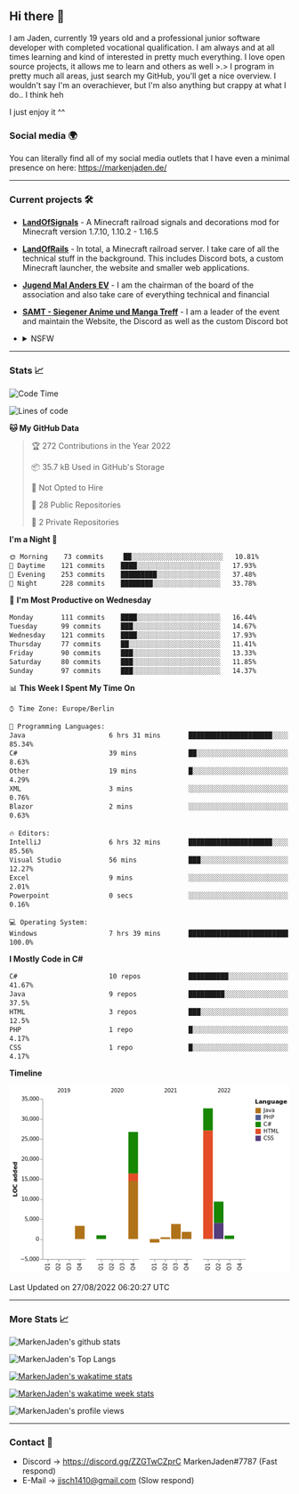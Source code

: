 ## Hi there 👋
I am Jaden, currently 19 years old and a professional junior software developer with completed vocational qualification. I am always and at all times learning and kind of interested in pretty much everything. I love open source projects, it allows me to learn and others as well >.>
I program in pretty much all areas, just search my GitHub, you'll get a nice overview.
I wouldn't say I'm an overachiever, but I'm also anything but crappy at what I do.. I think heh

I just enjoy it ^^

### Social media 🌍

You can literally find all of my social media outlets that I have even a minimal presence on here: https://markenjaden.de/

---

### Current projects 🛠

* [**LandOfSignals**](https://github.com/LandOfRails/LandOfSignals) - A Minecraft railroad signals and decorations mod for Minecraft version 1.7.10, 1.10.2 - 1.16.5
* [**LandOfRails**](https://github.com/LandOfRails) - In total, a Minecraft railroad server. I take care of all the technical stuff in the background. This includes Discord bots, a custom Minecraft launcher, the website and smaller web applications.
* [**Jugend Mal Anders EV**](https://jugendmalanders.de/) - I am the chairman of the board of the association and also take care of everything technical and financial
* [**SAMT - Siegener Anime und Manga Treff**](https://github.com/Siegener-Anime-und-Manga-Treff-SAMT) - I am a leader of the event and maintain the Website, the Discord as well as the custom Discord bot
* <details> 
  <summary>NSFW</summary>
  
  [**Nekos**](https://github.com/MarkenJaden/Nekos) - Website providing you with random lewd neko pics
  
</details>

---

### Stats 📈

<!--START_SECTION:waka-->
![Code Time](http://img.shields.io/badge/Code%20Time-923%20hrs%207%20mins-blue)

![Lines of code](https://img.shields.io/badge/From%20Hello%20World%20I%27ve%20Written-79%20Thousand%20lines%20of%20code-blue)

**🐱 My GitHub Data** 

> 🏆 272 Contributions in the Year 2022
 > 
> 📦 35.7 kB Used in GitHub's Storage 
 > 
> 🚫 Not Opted to Hire
 > 
> 📜 28 Public Repositories 
 > 
> 🔑 2 Private Repositories  
 > 
**I'm a Night 🦉** 

```text
🌞 Morning    73 commits     ██░░░░░░░░░░░░░░░░░░░░░░░   10.81% 
🌆 Daytime    121 commits    ████░░░░░░░░░░░░░░░░░░░░░   17.93% 
🌃 Evening    253 commits    █████████░░░░░░░░░░░░░░░░   37.48% 
🌙 Night      228 commits    ████████░░░░░░░░░░░░░░░░░   33.78%

```
📅 **I'm Most Productive on Wednesday** 

```text
Monday       111 commits    ████░░░░░░░░░░░░░░░░░░░░░   16.44% 
Tuesday      99 commits     ███░░░░░░░░░░░░░░░░░░░░░░   14.67% 
Wednesday    121 commits    ████░░░░░░░░░░░░░░░░░░░░░   17.93% 
Thursday     77 commits     ██░░░░░░░░░░░░░░░░░░░░░░░   11.41% 
Friday       90 commits     ███░░░░░░░░░░░░░░░░░░░░░░   13.33% 
Saturday     80 commits     ███░░░░░░░░░░░░░░░░░░░░░░   11.85% 
Sunday       97 commits     ███░░░░░░░░░░░░░░░░░░░░░░   14.37%

```


📊 **This Week I Spent My Time On** 

```text
⌚︎ Time Zone: Europe/Berlin

💬 Programming Languages: 
Java                     6 hrs 31 mins       █████████████████████░░░░   85.34% 
C#                       39 mins             ██░░░░░░░░░░░░░░░░░░░░░░░   8.63% 
Other                    19 mins             █░░░░░░░░░░░░░░░░░░░░░░░░   4.29% 
XML                      3 mins              ░░░░░░░░░░░░░░░░░░░░░░░░░   0.76% 
Blazor                   2 mins              ░░░░░░░░░░░░░░░░░░░░░░░░░   0.63%

🔥 Editors: 
IntelliJ                 6 hrs 32 mins       █████████████████████░░░░   85.56% 
Visual Studio            56 mins             ███░░░░░░░░░░░░░░░░░░░░░░   12.27% 
Excel                    9 mins              ░░░░░░░░░░░░░░░░░░░░░░░░░   2.01% 
Powerpoint               0 secs              ░░░░░░░░░░░░░░░░░░░░░░░░░   0.16%

💻 Operating System: 
Windows                  7 hrs 39 mins       █████████████████████████   100.0%

```

**I Mostly Code in C#** 

```text
C#                       10 repos            ██████████░░░░░░░░░░░░░░░   41.67% 
Java                     9 repos             █████████░░░░░░░░░░░░░░░░   37.5% 
HTML                     3 repos             ███░░░░░░░░░░░░░░░░░░░░░░   12.5% 
PHP                      1 repo              █░░░░░░░░░░░░░░░░░░░░░░░░   4.17% 
CSS                      1 repo              █░░░░░░░░░░░░░░░░░░░░░░░░   4.17%

```


**Timeline**

![Chart not found](https://raw.githubusercontent.com/MarkenJaden/MarkenJaden/main/charts/bar_graph.png) 


 Last Updated on 27/08/2022 06:20:27 UTC
<!--END_SECTION:waka-->

---

### More Stats 📈

![MarkenJaden's github stats](https://github-readme-stats.vercel.app/api?username=MarkenJaden&count_private=true&show_icons=true&theme=radical)

![MarkenJaden's Top Langs](https://github-readme-stats.vercel.app/api/top-langs/?username=MarkenJaden&theme=radical)

[![MarkenJaden's wakatime stats](https://github-readme-stats.vercel.app/api/wakatime?username=MarkenJaden&theme=radical)](https://wakatime.com/@17f322c9-222a-48b4-9e15-983c41f7aed4)

[![MarkenJaden's wakatime week stats](https://wakatime.com/badge/user/17f322c9-222a-48b4-9e15-983c41f7aed4.svg)](https://wakatime.com/@17f322c9-222a-48b4-9e15-983c41f7aed4)

<!--[![MarkenJaden's Codewars stats](https://www.codewars.com/users/MarkenJaden/badges/large)](https://www.codewars.com/users/MarkenJaden)-->

![MarkenJaden's profile views](https://komarev.com/ghpvc/?username=MarkenJaden)

---

### Contact 💌

* Discord -> https://discord.gg/ZZGTwCZprC MarkenJaden#7787 (Fast respond)
* E-Mail -> jjsch1410@gmail.com (Slow respond)



<!--
**MarkenJaden/MarkenJaden** is a ✨ _special_ ✨ repository because its `README.md` (this file) appears on your GitHub profile.

Here are some ideas to get you started:

- 🔭 I’m currently working on ...
- 🌱 I’m currently learning ...
- 👯 I’m looking to collaborate on ...
- 🤔 I’m looking for help with ...
- 💬 Ask me about ...
- 📫 How to reach me: ...
- 😄 Pronouns: ...
- ⚡ Fun fact: ...
-->
